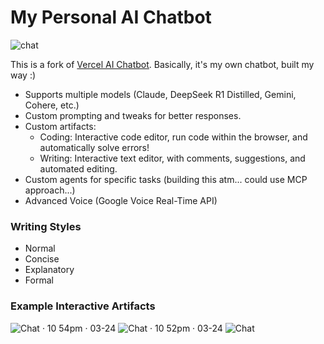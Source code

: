 # My Personal AI Chatbot  

![chat](https://github.com/user-attachments/assets/2f70ea10-78ba-45ae-b6e0-08f5c09f4099)

This is a fork of [Vercel AI Chatbot](https://github.com/vercel/ai-chatbot). Basically, it's my own chatbot, built my way :)  
- Supports multiple models (Claude, DeepSeek R1 Distilled, Gemini, Cohere, etc.)
- Custom prompting and tweaks for better responses.
- Custom artifacts:
  * Coding: Interactive code editor, run code within the browser, and automatically solve errors!
  * Writing: Interactive text editor, with comments, suggestions, and automated editing.
- Custom agents for specific tasks (building this atm... could use MCP approach...)
- Advanced Voice (Google Voice Real-Time API)

### Writing Styles
- Normal 
- Concise
- Explanatory
- Formal

### Example Interactive Artifacts
![Chat · 10 54pm · 03-24](https://github.com/user-attachments/assets/78ea1fc9-43e7-403c-8a83-12b507416440)
![Chat · 10 52pm · 03-24](https://github.com/user-attachments/assets/109222f3-f50e-40d5-996f-29cf1dc0007b)
![Chat](https://github.com/user-attachments/assets/7108e085-cecd-487c-8e01-b8117563520f)
